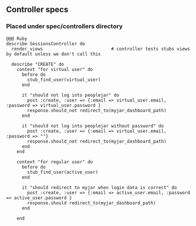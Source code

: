 <!SLIDE full-page>

## Controller specs ##

### Placed under spec/controllers directory ###

    @@@ Ruby
    describe SessionsController do
      render_views                          # controller tests stubs views by default unless we don't call this

      describe "CREATE" do
        context "for virtual user" do
          before do
            stub_find_user(virtual_user)
          end
          
          it "should not log into peoplejar" do
            post :create, :user => {:email => virtual_user.email, :password => virtual_user.password }
            response.should_not redirect_to(myjar_dashboard_path)
          end
      
          it "should not log into peoplejar without password" do
            post :create, :user => {:email => virtual_user.email, :password => ""}
            response.should_not redirect_to(myjar_dashboard_path)
          end
        end
        
        context "for regular user" do
          before do
            stub_find_user(active_user)
          end
          
          it "should redirect to myjar when login data is correct" do
            post :create, :user => {:email => active_user.email, :password => active_user.password }
            response.should redirect_to(myjar_dashboard_path)
          end
          
        end
        